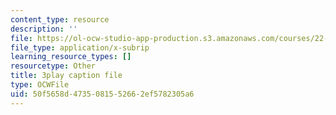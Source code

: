 ```yaml
---
content_type: resource
description: ''
file: https://ol-ocw-studio-app-production.s3.amazonaws.com/courses/22-01-introduction-to-nuclear-engineering-and-ionizing-radiation-fall-2016/50f5658d4735081552662ef5782305a6_RW2DPHAoXiQ.srt
file_type: application/x-subrip
learning_resource_types: []
resourcetype: Other
title: 3play caption file
type: OCWFile
uid: 50f5658d-4735-0815-5266-2ef5782305a6
---
```

